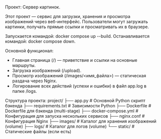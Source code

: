 Проект: Сервер картинок. 

Этот проект — сервис для загрузки, хранения и просмотра изображений через веб-интерфейс. 
Пользователи могут загружать картинки, получать прямые ссылки и просматривать их в браузере.

Запускается командой: docker compose up --build.
Останавливается командой: docker compose down.

Основной функционал:
 - Главная страница (/) — приветствие и ссылки на основные маршруты.
 - Загрузка изображений (/upload).
 - Просмотр изображений (/images/<имя_файла>) — статическая раздача через Nginx.
 - Логирование всех действий (успехи и ошибки) в файл app.log в папке /logs.

Структура проекта:
project/
├── app.py                # Основной Python скрипт бэкенда
├── requirements.txt      # Зависимости Python
├── Dockerfile            # Dockerfile для бэкенда (multi-stage)
├── docker-compose.yml    # Конфигурация для запуска нескольких сервисов
├── nginx.conf            # Конфигурация Nginx
├── images/               # Каталог для хранения изображений (volume)
├── logs/                 # Каталог для логов (volume)
└── static/               # Статические файлы (если есть)

